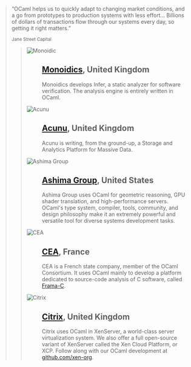 <!-- ((! set title Industrial users !)) ((! set learn !)) -->

<blockquote>
<p>“OCaml helps us to quickly adapt to changing market conditions, and a go from prototypes to production systems with less effort... Billions of dollars of transactions flow through our systems every day, so getting it right matters.”
</p>
<small>Jane Street Capital</small>
<blockquote>

<dl class="row">
    <dt class="span3">
        <img src="/static/img/users/monoidics.png" alt="Monoidic">
    </dt>
    <dd class="span5">
        <h2><a href="#">Monoidics</a>, United Kingdom</h2>
        <p>Monoidics develops Infer, a static analyzer for software verification. The analysis engine is entirely written in OCaml.</p>
    </dd>
</dl>
<dl class="row">
    <dt class="span3">
        <img src="/static/img/users/acunu.png" alt="Acunu">
    </dt>
    <dd class="span5">
        <h2><a href="#">Acunu</a>, United Kingdom</h2>
        <p>Acunu is writing, from the ground-up, a Storage and Analytics Platform for Massive Data.</p>
    </dd>
</dl>
<dl class="row">
    <dt class="span3">
        <img src="/static/img/users/ashima.png" alt="Ashima Group">
    </dt>
    <dd class="span5">
        <h2><a href="#">Ashima Group</a>, United States</h2>
        <p>Ashima Group uses OCaml for geometric reasoning, GPU shader translation, and high-performance servers. OCaml's type system, compiler, tools, community, and design philosophy make it an extremely powerful and versatile tool for diverse systems development tasks.</p>
    </dd>
</dl>
<dl class="row">
    <dt class="span3">
        <img src="/static/img/users/cea.png" alt="CEA">
    </dt>
    <dd class="span5">
        <h2><a href="#">CEA</a>, France</h2>
        <p>CEA is a French state company, member of the OCaml Consortium. It uses OCaml mainly to develop a platform dedicated to source-code analysis of C software, called <a href="#">Frama-C</a>.</p>
    </dd>
</dl>
<dl class="row">
    <dt class="span3">
        <img src="/static/img/users/citrix.png" alt="Citrix">
    </dt>
    <dd class="span5">
        <h2><a href="#">Citrix</a>, United Kingdom</h2>
        <p>Citrix uses OCaml in XenServer, a world-class server virtualization system. We also offer a full open-source variant of XenServer called the Xen Cloud Platform, or XCP. Follow along with our OCaml development at <a href="#">github.com/xen-org</a>.</p>
    </dd>
</dl>


